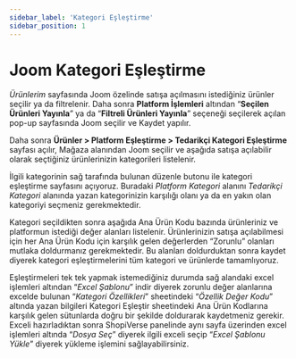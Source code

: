 ```yaml
---
sidebar_label: 'Kategori Eşleştirme'
sidebar_position: 1
---
```



# Joom Kategori Eşleştirme 

*Ürünlerim* sayfasında Joom özelinde satışa açılmasını istediğiniz ürünler seçilir ya da filtrelenir. Daha sonra **Platform İşlemleri** altından “**Seçilen Ürünleri Yayınla**” ya da “**Filtreli Ürünleri Yayınla**” seçeneği seçilerek açılan pop-up sayfasında Joom seçilir ve Kaydet yapılır. 

Daha sonra **Ürünler > Platform Eşleştirme > Tedarikçi Kategori Eşleştirme** sayfası açılır, Mağaza alanından Joom seçilir ve aşağıda satışa açılabilir olarak seçtiğiniz ürünlerinizin kategorileri listelenir. 

İlgili kategorinin sağ tarafında bulunan düzenle butonu ile kategori eşleştirme sayfasını açıyoruz. Buradaki *Platform Kategori* alanını *Tedarikçi Kategori* alanında yazan kategorinizin karşılığı olanı ya da en yakın olan kategoriyi seçmeniz gerekmektedir.  

Kategori seçildikten sonra aşağıda Ana Ürün Kodu bazında ürünleriniz ve platformun istediği değer alanları listelenir. Ürünlerinizin satışa açılabilmesi için her Ana Ürün Kodu için karşılık gelen değerlerden “Zorunlu” olanları mutlaka doldurmanız gerekmektedir. Bu alanları doldurduktan sonra kaydet diyerek kategori eşleştirmelerini tüm kategori ve ürünlerde tamamlıyoruz. 

Eşleştirmeleri tek tek yapmak istemediğiniz durumda sağ alandaki excel işlemleri altından “*Excel Şablonu*” indir diyerek zorunlu değer alanlarına excelde bulunan “*Kategori Özellikleri*” sheetindeki “*Özellik Değer Kodu*” altında yazan bilgileri Kategori Eşleştir sheetindeki Ana Ürün Kodlarına karşılık gelen sütunlarda doğru bir şekilde doldurarak kaydetmeniz gerekir. Exceli hazırladıktan sonra ShopiVerse panelinde aynı sayfa üzerinden excel işlemleri altında “*Dosya Seç*” diyerek ilgili exceli seçip “*Excel Şablonu Yükle*” diyerek yükleme işlemini sağlayabilirsiniz. 


